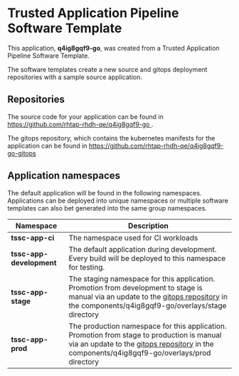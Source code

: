 # Trusted Application Pipeline Software Template

This application, **q4ig8gqf9-go**, was created from a Trusted Application Pipeline Software Template.

The software templates create a new source and gitops deployment repositories with a sample source application. 

## Repositories

The source code for your application can be found in [https://github.com/rhtap-rhdh-qe/q4ig8gqf9-go ](https://github.com/rhtap-rhdh-qe/q4ig8gqf9-go ).
 
The gitops repository, which contains the kubernetes manifests for the application can be found in 
[https://github.com/rhtap-rhdh-qe/q4ig8gqf9-go-gitops ](https://github.com/rhtap-rhdh-qe/q4ig8gqf9-go-gitops ) 

## Application namespaces 

The default application will be found in the following namespaces. Applications can be deployed into unique namespaces or multiple software templates can also bet generated into the same group namespaces.  

|  Namespace   |  Description   |  
| -------- | -------- |
| **tssc-app-ci** | The namespace used for CI workloads |
| **tssc-app-development** | The default application during development. Every build will be deployed to this namespace for testing. |
| **tssc-app-stage** | The staging namespace for this application. Promotion from development to stage is manual via an update to the [gitops repository](https://github.com/rhtap-rhdh-qe/q4ig8gqf9-go-gitops ) in the components/q4ig8gqf9-go/overlays/stage directory |
| **tssc-app-prod** | The production namespace for this application. Promotion from stage to production is manual via an update to the [gitops repository](https://github.com/rhtap-rhdh-qe/q4ig8gqf9-go-gitops ) in the components/q4ig8gqf9-go/overlays/prod directory |